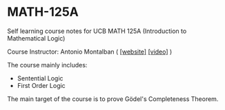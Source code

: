 # MATH-125A

Self learning course notes for UCB MATH 125A (Introduction to Mathematical Logic)

Course Instructor: Antonio Montalban (
[[website]](https://math.berkeley.edu/~antonio/math125A/index.html) [[video]](https://www.youtube.com/playlist?list=PLjJhPCaCziSRSUtQiTA_yx5TJ76G_EqUJ) )

The course mainly includes:

- Sentential Logic
- First Order Logic

The main target of the course is to prove Gödel's Completeness Theorem.